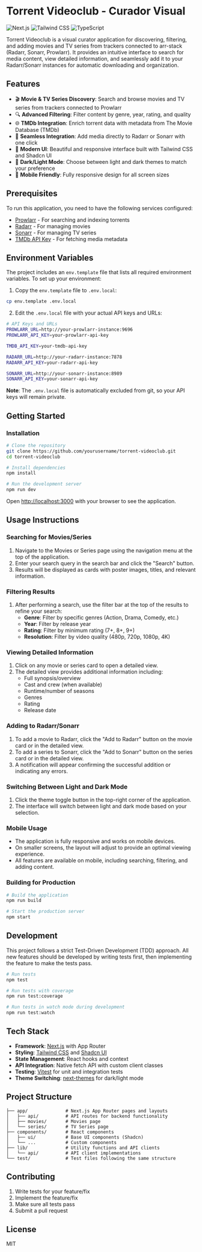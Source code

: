 # Torrent Videoclub - Curador Visual

![Next.js](https://img.shields.io/badge/Next.js-13.4+-000000?style=for-the-badge&logo=next.js)
![Tailwind CSS](https://img.shields.io/badge/Tailwind_CSS-4.0+-38B2AC?style=for-the-badge&logo=tailwind-css&logoColor=white)
![TypeScript](https://img.shields.io/badge/TypeScript-4.9+-007ACC?style=for-the-badge&logo=typescript&logoColor=white)

Torrent Videoclub is a visual curator application for discovering, filtering, and adding movies and TV series from trackers connected to arr-stack (Radarr, Sonarr, Prowlarr). It provides an intuitive interface to search for media content, view detailed information, and seamlessly add it to your Radarr/Sonarr instances for automatic downloading and organization.

## Features

- 🎬 **Movie & TV Series Discovery**: Search and browse movies and TV series from trackers connected to Prowlarr
- 🔍 **Advanced Filtering**: Filter content by genre, year, rating, and quality
- 🌐 **TMDb Integration**: Enrich torrent data with metadata from The Movie Database (TMDb)
- 🔄 **Seamless Integration**: Add media directly to Radarr or Sonarr with one click
- 🎨 **Modern UI**: Beautiful and responsive interface built with Tailwind CSS and Shadcn UI
- 🌙 **Dark/Light Mode**: Choose between light and dark themes to match your preference
- 📱 **Mobile Friendly**: Fully responsive design for all screen sizes

## Prerequisites

To run this application, you need to have the following services configured:

- [Prowlarr](https://github.com/Prowlarr/Prowlarr) - For searching and indexing torrents
- [Radarr](https://github.com/Radarr/Radarr) - For managing movies
- [Sonarr](https://github.com/Sonarr/Sonarr) - For managing TV series
- [TMDb API Key](https://developers.themoviedb.org/3/getting-started/introduction) - For fetching media metadata

## Environment Variables

The project includes an `env.template` file that lists all required environment variables. To set up your environment:

1. Copy the `env.template` file to `.env.local`:

```bash
cp env.template .env.local
```

2. Edit the `.env.local` file with your actual API keys and URLs:

```bash
# API Keys and URLs
PROWLARR_URL=http://your-prowlarr-instance:9696
PROWLARR_API_KEY=your-prowlarr-api-key

TMDB_API_KEY=your-tmdb-api-key

RADARR_URL=http://your-radarr-instance:7878
RADARR_API_KEY=your-radarr-api-key

SONARR_URL=http://your-sonarr-instance:8989
SONARR_API_KEY=your-sonarr-api-key
```

**Note**: The `.env.local` file is automatically excluded from git, so your API keys will remain private.

## Getting Started

### Installation

```bash
# Clone the repository
git clone https://github.com/yourusername/torrent-videoclub.git
cd torrent-videoclub

# Install dependencies
npm install

# Run the development server
npm run dev
```

Open [http://localhost:3000](http://localhost:3000) with your browser to see the application.

## Usage Instructions

### Searching for Movies/Series
1. Navigate to the Movies or Series page using the navigation menu at the top of the application.
2. Enter your search query in the search bar and click the "Search" button.
3. Results will be displayed as cards with poster images, titles, and relevant information.

### Filtering Results
1. After performing a search, use the filter bar at the top of the results to refine your search:
   - **Genre**: Filter by specific genres (Action, Drama, Comedy, etc.)
   - **Year**: Filter by release year
   - **Rating**: Filter by minimum rating (7+, 8+, 9+)
   - **Resolution**: Filter by video quality (480p, 720p, 1080p, 4K)

### Viewing Detailed Information
1. Click on any movie or series card to open a detailed view.
2. The detailed view provides additional information including:
   - Full synopsis/overview
   - Cast and crew (when available)
   - Runtime/number of seasons
   - Genres
   - Rating
   - Release date

### Adding to Radarr/Sonarr
1. To add a movie to Radarr, click the "Add to Radarr" button on the movie card or in the detailed view.
2. To add a series to Sonarr, click the "Add to Sonarr" button on the series card or in the detailed view.
3. A notification will appear confirming the successful addition or indicating any errors.

### Switching Between Light and Dark Mode
1. Click the theme toggle button in the top-right corner of the application.
2. The interface will switch between light and dark mode based on your selection.

### Mobile Usage
- The application is fully responsive and works on mobile devices.
- On smaller screens, the layout will adjust to provide an optimal viewing experience.
- All features are available on mobile, including searching, filtering, and adding content.

### Building for Production

```bash
# Build the application
npm run build

# Start the production server
npm start
```

## Development

This project follows a strict Test-Driven Development (TDD) approach. All new features should be developed by writing tests first, then implementing the feature to make the tests pass.

```bash
# Run tests
npm test

# Run tests with coverage
npm run test:coverage

# Run tests in watch mode during development
npm run test:watch
```

## Tech Stack

- **Framework**: [Next.js](https://nextjs.org/) with App Router
- **Styling**: [Tailwind CSS](https://tailwindcss.com/) and [Shadcn UI](https://ui.shadcn.com/)
- **State Management**: React hooks and context
- **API Integration**: Native fetch API with custom client classes
- **Testing**: [Vitest](https://vitest.dev/) for unit and integration tests
- **Theme Switching**: [next-themes](https://github.com/pacocoursey/next-themes) for dark/light mode

## Project Structure

```
├── app/              # Next.js App Router pages and layouts
│   ├── api/          # API routes for backend functionality
│   ├── movies/       # Movies page
│   └── series/       # TV Series page
├── components/       # React components
│   ├── ui/           # Base UI components (Shadcn)
│   └── ...           # Custom components
├── lib/              # Utility functions and API clients
│   └── api/          # API client implementations
└── test/             # Test files following the same structure
```

## Contributing

1. Write tests for your feature/fix
2. Implement the feature/fix
3. Make sure all tests pass
4. Submit a pull request

## License

MIT
